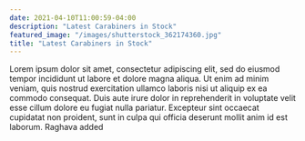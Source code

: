 ```yaml
---
date: 2021-04-10T11:00:59-04:00
description: "Latest Carabiners in Stock"
featured_image: "/images/shutterstock_362174360.jpg"
title: "Latest Carabiners in Stock"
---
```


Lorem ipsum dolor sit amet, consectetur adipiscing elit, sed do eiusmod tempor incididunt ut labore et dolore magna aliqua. Ut enim ad minim veniam, quis nostrud exercitation ullamco laboris nisi ut aliquip ex ea commodo consequat. Duis aute irure dolor in reprehenderit in voluptate velit esse cillum dolore eu fugiat nulla pariatur. Excepteur sint occaecat cupidatat non proident, sunt in culpa qui officia deserunt mollit anim id est laborum.
Raghava added
